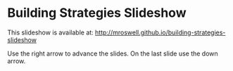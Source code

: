 # Building Strategies Slideshow

This slideshow is available at:
<http://mroswell.github.io/building-strategies-slideshow>

Use the right arrow to advance the slides. On the last slide use the down arrow.
